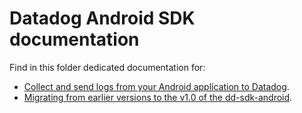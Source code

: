 # Datadog Android SDK documentation

Find in this folder dedicated documentation for:

* [Collect and send logs from your Android application to Datadog](log_collection.md).
* [Migrating from earlier versions to the v1.0 of the dd-sdk-android](Migrating_To_1.0.0.md).
